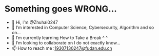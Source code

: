 # Something goes WRONG...

- 👋 Hi, I’m @Zhuhai0247
- 👀 I’m interested in Computer Science, Cybersecurity, Algorithm and so on...
- 🌱 I’m currently learning How to Take a Break ^ ^
- 💞️ I’m looking to collaborate on I do not exactly know...
- 📫 How to reach me :19307130247@fudan.edu.cn

<!---
Zhuhai0247/Zhuhai0247 is a ✨ special ✨ repository because its `README.md` (this file) appears on your GitHub profile.
You can click the Preview link to take a look at your changes.
I am in love with github/zcysxy :smile_cat:
--->
